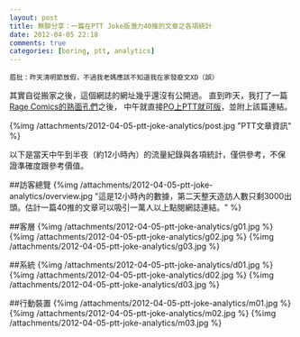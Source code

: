 ```yaml
---
layout: post
title: 無聊分享：一篇在PTT Joke版潛力40推的文章之各項統計
date: 2012-04-05 22:18
comments: true
categories: [boring, ptt, analytics] 
---
```


`眉批：昨天清明節放假，不過我老媽應該不知道我在家發廢文XD（誤）`

其實自從搬家之後，這個網誌的網址幾乎還沒有公開過。
直到昨天，我打了一篇[Rage Comics的熟面孔們](/blog/2012/04/03/celebrities-from-rage-comics-and-internet-memes/)之後，
中午就直接[PO上PTT就可版](http://www.ptt.cc/bbs/joke/M.1333518102.A.6D4.html)，並附上該篇連結。

{%img /attachments/2012-04-05-ptt-joke-analytics/post.jpg "PTT文章資訊" %}

以下是當天中午到半夜（約12小時內）的流量紀錄與各項統計，僅供參考，不保證準確度跟參考價值。
<!--more-->

##訪客總覽
{%img /attachments/2012-04-05-ptt-joke-analytics/overview.jpg "這是12小時內的數據，第二天整天造訪人數只剩3000出頭。估計一篇40推的文章可以吸引一萬人以上點閱網誌連結。" %}

##客層
{%img /attachments/2012-04-05-ptt-joke-analytics/g01.jpg %}
{%img /attachments/2012-04-05-ptt-joke-analytics/g02.jpg %}
{%img /attachments/2012-04-05-ptt-joke-analytics/g03.jpg %}


##系統
{%img /attachments/2012-04-05-ptt-joke-analytics/d01.jpg %}
{%img /attachments/2012-04-05-ptt-joke-analytics/d02.jpg %}
{%img /attachments/2012-04-05-ptt-joke-analytics/d03.jpg %}


##行動裝置
{%img /attachments/2012-04-05-ptt-joke-analytics/m01.jpg %}
{%img /attachments/2012-04-05-ptt-joke-analytics/m02.jpg %}
{%img /attachments/2012-04-05-ptt-joke-analytics/m03.jpg %}